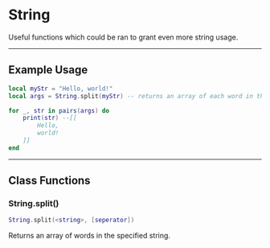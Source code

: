 # String

Useful functions which could be ran to grant even more string usage.

---

## Example Usage

```lua
local myStr = "Hello, world!"
local args = String.split(myStr) -- returns an array of each word in the string.

for _, str in pairs(args) do
    print(str) --[[
        Hello,
        world!
    ]]
end
```

---

## Class Functions

### String.split()

```lua
String.split(<string>, [seperator])
```

Returns an array of words in the specified string.
